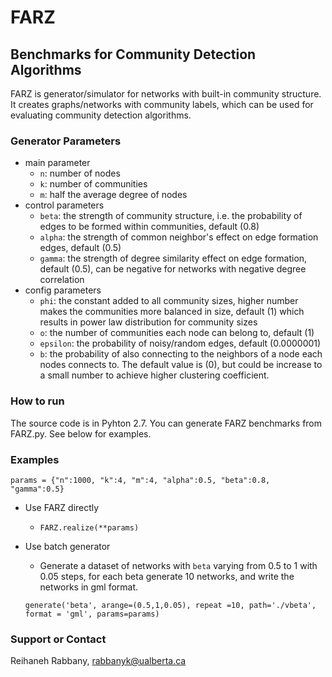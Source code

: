 # FARZ 
## Benchmarks for Community Detection Algorithms

FARZ is generator/simulator for networks with built-in community structure. 
It creates graphs/networks with community labels, which can be used for evaluating community detection algorithms.

### Generator Parameters
* main parameter
   + `n`: number of nodes
   + `k`: number of communities
   + `m`: half the average degree of nodes
* control parameters
   + `beta`: the strength of community structure, i.e. the probability of edges to be formed within communities, default (0.8)
   + `alpha`: the strength of common neighbor's effect on edge formation edges, default (0.5)
   + `gamma`: the strength of degree similarity effect on edge formation, default (0.5), can be negative for networks with negative degree correlation
* config parameters
   + `phi`: the constant added to all community sizes, higher number makes the communities more balanced in size, default (1) which results in power law distribution for community sizes
   + `o`: the number of communities each node can belong to, default (1) 
   + `epsilon`: the probability of noisy/random edges, default (0.0000001)
   + `b`: the probability of also connecting to the neighbors of a node each nodes connects to. The default value is (0), but could be increase to a small number to achieve higher clustering coefficient. 
 
### How to run
The source code is in Pyhton 2.7. 
You can generate FARZ benchmarks from FARZ.py. See below for examples.

### Examples
`params = {"n":1000, "k":4, "m":4, "alpha":0.5, "beta":0.8, "gamma":0.5}`

* Use FARZ directly
   + `FARZ.realize(**params)`
* Use batch generator
   + Generate a dataset of networks with `beta` varying from 0.5 to 1 with 0.05 steps, for each beta generate 10 networks, and write the networks in gml format.

    `generate('beta', arange=(0.5,1,0.05), repeat =10, path='./vbeta', format = 'gml', params=params)`


### Support or Contact
Reihaneh Rabbany, rabbanyk@ualberta.ca
